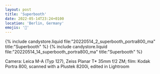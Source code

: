 ```yaml
---
layout: post
title: 'Superbooth'
date: 2022-05-14T23:24+0100
location: 'Berlin, Germany'
emojis: '🎹'
---
```


{% include candystore.liquid file:"20220514_2_superbooth_portra800_ma" title:"Superbooth" %}
{% include candystore.liquid file:"20220514_14_superbooth_portra800_ma" title:"Superbooth" %}

Camera: Leica M-A (Typ 127), Zeiss Planar T\* 35mm f/2 ZM; film: Kodak Portra 800, scanned with a Plustek 8200i, edited in Lightroom